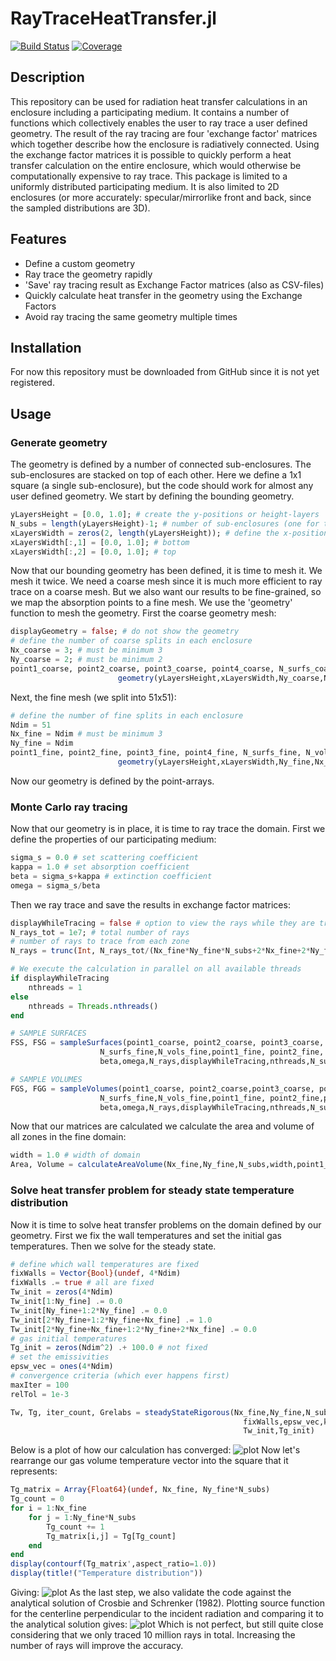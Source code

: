 # RayTraceHeatTransfer.jl

[![Build Status](https://travis-ci.com/NikoBiele/RayTraceHeatTransfer.jl.svg?branch=main)](https://travis-ci.com/NikoBiele/RayTraceHeatTransfer.jl)
[![Coverage](https://codecov.io/gh/NikoBiele/RayTraceHeatTransfer.jl/branch/main/graph/badge.svg)](https://codecov.io/gh/NikoBiele/RayTraceHeatTransfer.jl)

## Description

This repository can be used for radiation heat transfer calculations in an enclosure including a participating medium.
It contains a number of functions which collectively enables the user to ray trace a user defined geometry.
The result of the ray tracing are four 'exchange factor' matrices which together describe how the enclosure is radiatively connected.
Using the exchange factor matrices it is possible to quickly perform a heat transfer calculation on the entire enclosure, which would otherwise be computationally expensive to ray trace.
This package is limited to a uniformly distributed participating medium.
It is also limited to 2D enclosures (or more accurately: specular/mirrorlike front and back, since the sampled distributions are 3D).

## Features

- Define a custom geometry
- Ray trace the geometry rapidly
- 'Save' ray tracing result as Exchange Factor matrices (also as CSV-files)
- Quickly calculate heat transfer in the geometry using the Exchange Factors
- Avoid ray tracing the same geometry multiple times

## Installation

For now this repository must be downloaded from GitHub since it is not yet registered.

## Usage

### Generate geometry
The geometry is defined by a number of connected sub-enclosures.
The sub-enclosures are stacked on top of each other.
Here we define a 1x1 square (a single sub-enclosure), but the code should work for almost any user defined geometry.
We start by defining the bounding geometry.
```julia
yLayersHeight = [0.0, 1.0]; # create the y-positions or height-layers
N_subs = length(yLayersHeight)-1; # number of sub-enclosures (one for this example)
xLayersWidth = zeros(2, length(yLayersHeight)); # define the x-positions for each height layer
xLayersWidth[:,1] = [0.0, 1.0]; # bottom
xLayersWidth[:,2] = [0.0, 1.0]; # top
```
Now that our bounding geometry has been defined, it is time to mesh it. We mesh it twice. We need a coarse mesh since it is much more efficient to ray trace on a coarse mesh. But we also want our results to be fine-grained, so we map the absorption points to a fine mesh. We use the 'geometry' function to mesh the geometry. First the coarse geometry mesh:
```julia
displayGeometry = false; # do not show the geometry
# define the number of coarse splits in each enclosure
Nx_coarse = 3; # must be minimum 3
Ny_coarse = 2; # must be minimum 2
point1_coarse, point2_coarse, point3_coarse, point4_coarse, N_surfs_coarse, N_vols_coarse =
                        geometry(yLayersHeight,xLayersWidth,Ny_coarse,Nx_coarse,displayGeometry);
```
Next, the fine mesh (we split into 51x51):
```julia
# define the number of fine splits in each enclosure
Ndim = 51
Nx_fine = Ndim # must be minimum 3
Ny_fine = Ndim
point1_fine, point2_fine, point3_fine, point4_fine, N_surfs_fine, N_vols_fine =
                        geometry(yLayersHeight,xLayersWidth,Ny_fine,Nx_fine,displayGeometry);
```
Now our geometry is defined by the point-arrays.
### Monte Carlo ray tracing
Now that our geometry is in place, it is time to ray trace the domain. First we define the properties of our participating medium:
```julia
sigma_s = 0.0 # set scattering coefficient
kappa = 1.0 # set absorption coefficient
beta = sigma_s+kappa # extinction coefficient
omega = sigma_s/beta
```
Then we ray trace and save the results in exchange factor matrices:
```julia
displayWhileTracing = false # option to view the rays while they are traced (warning: very demanding)
N_rays_tot = 1e7; # total number of rays
# number of rays to trace from each zone
N_rays = trunc(Int, N_rays_tot/(Nx_fine*Ny_fine*N_subs+2*Nx_fine+2*Ny_fine))

# We execute the calculation in parallel on all available threads
if displayWhileTracing
    nthreads = 1
else
    nthreads = Threads.nthreads()
end

# SAMPLE SURFACES
FSS, FSG = sampleSurfaces(point1_coarse, point2_coarse, point3_coarse, point4_coarse, Ny_coarse, Nx_coarse,
                    N_surfs_fine,N_vols_fine,point1_fine, point2_fine, point3_fine, point4_fine, Ny_fine, Nx_fine,
                    beta,omega,N_rays,displayWhileTracing,nthreads,N_subs);

# SAMPLE VOLUMES
FGS, FGG = sampleVolumes(point1_coarse, point2_coarse,point3_coarse, point4_coarse, Ny_coarse, Nx_coarse,
                    N_surfs_fine,N_vols_fine,point1_fine, point2_fine,point3_fine, point4_fine, Ny_fine, Nx_fine,
                    beta,omega,N_rays,displayWhileTracing,nthreads,N_subs);
```
Now that our matrices are calculated we calculate the area and volume of all zones in the fine domain:
```julia
width = 1.0 # width of domain
Area, Volume = calculateAreaVolume(Nx_fine,Ny_fine,N_subs,width,point1_fine,point2_fine,point3_fine,point4_fine)
```
### Solve heat transfer problem for steady state temperature distribution
Now it is time to solve heat transfer problems on the domain defined by our geometry. First we fix the wall temperatures and set the initial gas temperatures. Then we solve for the steady state.
```julia
# define which wall temperatures are fixed
fixWalls = Vector{Bool}(undef, 4*Ndim)
fixWalls .= true # all are fixed
Tw_init = zeros(4*Ndim)
Tw_init[1:Ny_fine] .= 0.0
Tw_init[Ny_fine+1:2*Ny_fine] .= 0.0
Tw_init[2*Ny_fine+1:2*Ny_fine+Nx_fine] .= 1.0
Tw_init[2*Ny_fine+Nx_fine+1:2*Ny_fine+2*Nx_fine] .= 0.0
# gas initial temperatures
Tg_init = zeros(Ndim^2) .+ 100.0 # not fixed
# set the emissivities
epsw_vec = ones(4*Ndim)
# convergence criteria (which ever happens first)
maxIter = 100
relTol = 1e-3

Tw, Tg, iter_count, Grelabs = steadyStateRigorous(Nx_fine,Ny_fine,N_subs,Area,Volume,FSS,FSG,FGS,FGG,
                                                    fixWalls,epsw_vec,kappa,maxIter,relTol,
                                                    Tw_init,Tg_init)
```
Below is a plot of how our calculation has converged:
![plot](./convergencehistory.png)
Now let's rearrange our gas volume temperature vector into the square that it represents:
```julia
Tg_matrix = Array{Float64}(undef, Nx_fine, Ny_fine*N_subs)
Tg_count = 0
for i = 1:Nx_fine
    for j = 1:Ny_fine*N_subs
        Tg_count += 1
        Tg_matrix[i,j] = Tg[Tg_count]
    end
end
display(contourf(Tg_matrix',aspect_ratio=1.0))
display(title!("Temperature distribution"))
```
Giving:
![plot](./temperaturedistribution.png)
As the last step, we also validate the code against the analytical solution of Crosbie and Schrenker (1982). Plotting source function for the centerline perpendicular to the incident radiation and comparing it to the analytical solution gives:
![plot](./validation.png)
Which is not perfect, but still quite close considering that we only traced 10 million rays in total. Increasing the number of rays will improve the accuracy.

